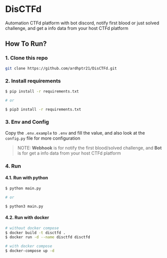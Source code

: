 # DisCTFd

Automation CTFd platform with bot discord, notify first blood or just solved challenge, and get a info data from your host CTFd platform

## How To Run?

### 1. Clone this repo

```bash
git clone https://github.com/ardhptr21/DisCTFd.git
```

### 2. Install requirements

```bash
$ pip install -r requirements.txt

# or

$ pip3 install -r requirements.txt
```

### 3. Env and Config

Copy the `.env.example` to `.env` and fill the value, and also look at the `config.py` file for more configuration

> NOTE: **Webhook** is for notify the first blood/solved challenge, and **Bot** is for get a info data from your host CTFd platform

### 4. Run

#### 4.1. Run with python

```bash
$ python main.py

# or

$ python3 main.py
```

#### 4.2. Run with docker

```bash
# without docker compose
$ docker build -t disctfd .
$ docker run -d --name disctfd disctfd

# with docker compose
$ docker-compose up -d
```
